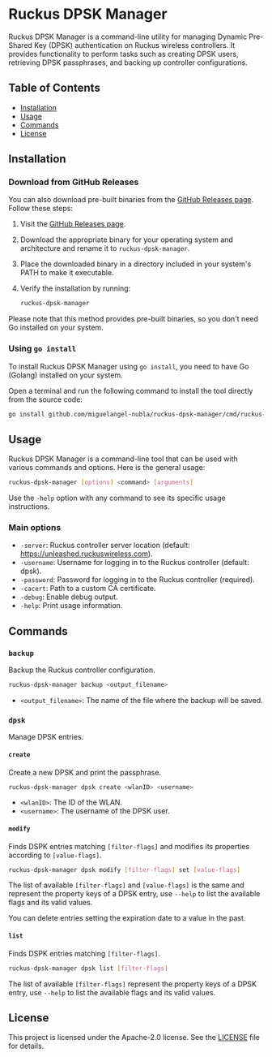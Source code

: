 # Ruckus DPSK Manager

Ruckus DPSK Manager is a command-line utility for managing Dynamic Pre-Shared Key (DPSK) authentication on Ruckus wireless controllers. It provides functionality to perform tasks such as creating DPSK users, retrieving DPSK passphrases, and backing up controller configurations.

## Table of Contents

- [Installation](#installation)
- [Usage](#usage)
- [Commands](#commands)
- [License](#license)

## Installation

### Download from GitHub Releases

You can also download pre-built binaries from the [GitHub Releases page](https://github.com/miguelangel-nubla/ruckus-dpsk-manager/releases). Follow these steps:

1. Visit the [GitHub Releases page](https://github.com/miguelangel-nubla/ruckus-dpsk-manager/releases).

2. Download the appropriate binary for your operating system and architecture and rename it to `ruckus-dpsk-manager`.

3. Place the downloaded binary in a directory included in your system's PATH to make it executable.

4. Verify the installation by running:

   ```bash
   ruckus-dpsk-manager
   ```

Please note that this method provides pre-built binaries, so you don't need Go installed on your system.

### Using `go install`

To install Ruckus DPSK Manager using `go install`, you need to have Go (Golang) installed on your system.

Open a terminal and run the following command to install the tool directly from the source code:

```bash
go install github.com/miguelangel-nubla/ruckus-dpsk-manager/cmd/ruckus-dpsk-manager@latest
```

## Usage

Ruckus DPSK Manager is a command-line tool that can be used with various commands and options. Here is the general usage:

```bash
ruckus-dpsk-manager [options] <command> [arguments]
```

Use the `-help` option with any command to see its specific usage instructions.

### Main options

- `-server`: Ruckus controller server location (default: https://unleashed.ruckuswireless.com).
- `-username`: Username for logging in to the Ruckus controller (default: dpsk).
- `-password`: Password for logging in to the Ruckus controller (required).
- `-cacert`: Path to a custom CA certificate.
- `-debug`: Enable debug output.
- `-help`: Print usage information.

## Commands

### `backup`

Backup the Ruckus controller configuration.

```bash
ruckus-dpsk-manager backup <output_filename>
```

- `<output_filename>`: The name of the file where the backup will be saved.

### `dpsk`

Manage DPSK entries.

#### `create`

Create a new DPSK and print the passphrase.

```bash
ruckus-dpsk-manager dpsk create <wlanID> <username>
```

- `<wlanID>`: The ID of the WLAN.
- `<username>`: The username of the DPSK user.

#### `modify`

Finds DSPK entries matching `[filter-flags]` and modifies its properties according to `[value-flags]`.

```bash
ruckus-dpsk-manager dpsk modify [filter-flags] set [value-flags]
```

The list of available `[filter-flags]` and `[value-flags]` is the same and represent the property keys of a DPSK entry, use `--help` to list the available flags and its valid values.

You can delete entries setting the expiration date to a value in the past.

#### `list`

Finds DSPK entries matching `[filter-flags]`.

```bash
ruckus-dpsk-manager dpsk list [filter-flags]
```

The list of available `[filter-flags]` represent the property keys of a DPSK entry, use `--help` to list the available flags and its valid values.

## License

This project is licensed under the Apache-2.0 license. See the [LICENSE](LICENSE) file for details.
